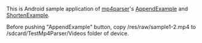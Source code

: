 This is Android sample application of [mp4parser](http://mp4parser.googlecode.com/)'s [AppendExample](https://code.google.com/p/mp4parser/source/browse/trunk/examples/src/main/java/com/googlecode/mp4parser/AppendExample.java) and [ShortenExample](https://mp4parser.googlecode.com/svn/trunk/examples/src/main/java/com/googlecode/mp4parser/ShortenExample.java).

Before pushing "AppendExample" button, copy /res/raw/sample1-2.mp4 to /sdcard/TestMp4Parser/Videos folder of device.